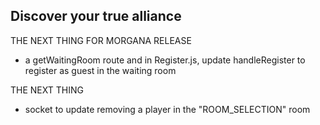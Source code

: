 ## Discover your true alliance

THE NEXT THING FOR MORGANA RELEASE
- a getWaitingRoom route and in Register.js, update handleRegister to register as guest in the waiting room

THE NEXT THING
- socket to update removing a player in the "ROOM_SELECTION" room
